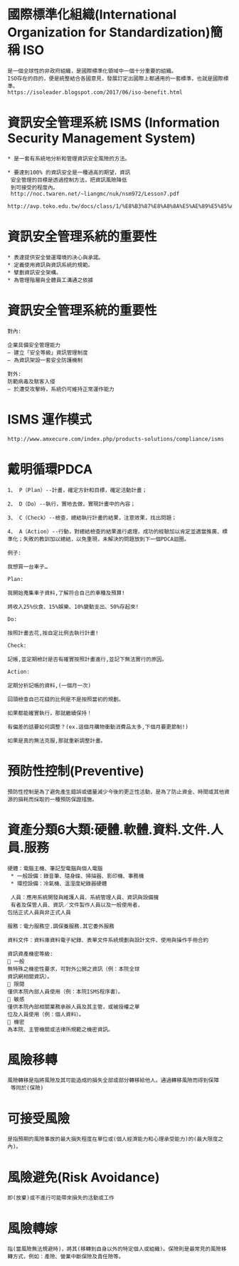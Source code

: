 # 國際標準化組織(International Organization for Standardization)簡稱 ISO
````
是一個全球性的非政府組織，是國際標準化領域中一個十分重要的組織。
ISO存在的目的，便是統整結合各國意見，發展訂定出國際上都通用的一套標準，也就是國際標準。
https://isoleader.blogspot.com/2017/06/iso-benefit.html

````` 
# 資訊安全管理系統 ISMS (Information Security Management System)
~~~
* 是一套有系統地分析和管理資訊安全風險的方法。

* 要達到100% 的資訊安全是一種過高的期望，資訊
 安全管理的目標是透過控制方法，把資訊風險降低
 到可接受的程度內。
 http://noc.twaren.net/~liangmc/nuk/nsm972/Lesson7.pdf
 http://avp.toko.edu.tw/docs/class/1/%E8%B3%87%E8%A8%8A%E5%AE%89%E5%85%A8%E7%AE%A1%E7%90%86%E5%88%B6%E5%BA%A6(ISMS)%E7%B0%A1%E4%BB%8B(%E5%AF%AC%E9%A0%BB).pdf
~~~
# 資訊安全管理系統的重要性
~~~
* 表達提供安全營運環境的決心與承諾。
* 定義使用資訊與資訊系統的規範。
* 擘劃資訊安全架構。
* 為管理階層與全體員工溝通之依據
~~~
# 資訊安全管理系統的重要性
~~~
對內:

企業具備安全管理能力
– 建立「安全等級」資訊管理制度
– 為資訊架設一套安全防護機制

對外:
防範病毒及駭客入侵
– 於遭受攻擊時，系統仍可維持正常運作能力
~~~
# ISMS 運作模式 
~~~
http://www.amxecure.com/index.php/products-solutions/compliance/isms
~~~
# 戴明循環PDCA 
~~~
1、 P（Plan）--計畫，確定方針和目標，確定活動計畫；

2、 D（Do）--執行，實地去做，實現計畫中的內容；

3、 C（Check）--檢查，總結執行計畫的結果，注意效果，找出問題；

4、 A（Action）--行動，對總結檢查的結果進行處理，成功的經驗加以肯定並適當推廣、標準化；失敗的教訓加以總結，以免重現，未解決的問題放到下一個PDCA迴圈。

例子:

我想買一台車子…

Plan:

我開始蒐集車子資料,了解符合自己的車種及預算!

將收入25%伙食、15%娛樂、10%變動支出、50%存起來!

Do:

按照計畫去花,按自定比例去執行計畫!

Check:

記帳,並定期檢討是否有確實按照計畫進行,並記下無法實行的原因。

Action:

定期分析記帳的資料,(一個月一次)

回頭檢查自已花錢的比例是不是按照當初的規劃。

如果都能確實執行，那就繼續保持！

有偏差的話要如何調整？(ex.這個月購物衝動消費品太多,下個月要更節制!)

如果是真的無法克服,那就重新調整計畫。
~~~
# 預防性控制(Preventive) 
~~~
預防性控制是為了避免產生錯誤或儘量減少今後的更正性活動，是為了防止資金、時間或其他資源的損耗而採取的一種預防保證措施。
~~~
# 資產分類6大類:硬體.軟體.資料.文件.人員.服務
~~~
硬體：電腦主機、筆記型電腦與個人電腦
 * 一般設備：錄音筆、隨身碟、掃描器、影印機、事務機
 * 環控設備：冷氣機、溫溼度紀錄器硬體
 
 人員：應用系統開發與維護人員、系統管理人員、資訊與設備擁
 有者及保管人員、資訊／文件製作人員以及一般使用者，
包括正式人員與非正式人員

服務：電力服務空.調保養服務.其它委外服務

資料文件：資料庫資料電子紀錄、表單文件系統規劃與設計文件、使用與操作手冊合約

資訊資產機密等級:
 一般
無特殊之機密性要求，可對外公開之資訊（例：本院全球
資訊網相關資訊）。
 限閱
僅供本院內部人員使用（例：本院ISMS程序書）。
 敏感
僅供本院內部相關業務承辦人員及其主管，或被授權之單
位及人員使用（例：個人資料）。
 機密
為本院、主管機關或法律所規範之機密資訊。
~~~
# 風險移轉 
~~~
風險轉移是指將風險及其可能造成的損失全部或部分轉移給他人。通過轉移風險而得到保障
 等同於(保險)
~~~
# 可接受風險
~~~
是指預期的風險事故的最大損失程度在單位或(個人經濟能力和心理承受能力)的(最大限度之內)。
~~~
# 風險避免(Risk Avoidance)
~~~
即(放棄)或不進行可能帶來損失的活動或工作
~~~
# 風險轉嫁
~~~
指(當風險無法規避時)，將其(移轉到自身以外的特定個人或組織)。保險則是最常見的風險移轉方式，例如：產險、營業中斷保險及責任險等。
~~~









